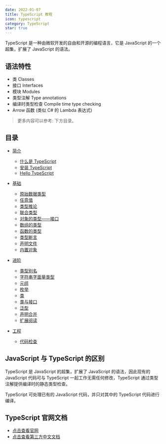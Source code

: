 ```yaml
---
date: 2022-01-07
title: TypeScript 教程
icon: typescript
category: TypeScript
star: true
---
```


TypeScript 是一种由微软开发的自由和开源的编程语言，它是 JavaScript 的一个超集，扩展了 JavaScript 的语法。

<!-- more -->

## 语法特性

- 类 Classes
- 接口 Interfaces
- 模块 Modules
- 类型注解 Type annotations
- 编译时类型检查 Compile time type checking
- Arrow 函数 (类似 C# 的 Lambda 表达式)

> 更多内容可以参考: 下方目录。

## 目录

- [简介](intro/README.md)

  - [什么是 TypeScript](intro/what-is-typescript.md)
  - [安装 TypeScript](intro/get-typescript.md)
  - [Hello TypeScript](intro/hello-typescript.md)

- [基础](basics/README.md)

  - [原始数据类型](basics/primitive-data-types.md)
  - [任意值](basics/any.md)
  - [类型推论](basics/type-inference.md)
  - [联合类型](basics/union-types.md)
  - [对象的类型——接口](basics/type-of-object-interfaces.md)
  - [数组的类型](basics/type-of-array.md)
  - [函数的类型](basics/type-of-function.md)
  - [类型断言](basics/type-assertion.md)
  - [声明文件](basics/declaration-files.md)
  - [内置对象](basics/built-in-objects.md)

- [进阶](advanced/README.md)

  - [类型别名](advanced/type-aliases.md)
  - [字符串字面量类型](advanced/string-literal-types.md)
  - [元组](advanced/tuple.md)
  - [枚举](advanced/enum.md)
  - [类](advanced/class.md)
  - [类与接口](advanced/class-and-interfaces.md)
  - [泛型](advanced/generics.md)
  - [声明合并](advanced/declaration-merging.md)
  - [扩展阅读](advanced/further-reading.md)

- [工程](engineering/README.md)

  - [代码检查](engineering/lint.md)

## JavaScript 与 TypeScript 的区别

TypeScript 是 JavaScript 的超集，扩展了 JavaScript 的语法，因此现有的 JavaScript 代码可与 TypeScript 一起工作无需任何修改，TypeScript 通过类型注解提供编译时的静态类型检查。

TypeScript 可处理已有的 JavaScript 代码，并只对其中的 TypeScript 代码进行编译。

## TypeScript 官网文档

- [点击查看官网](http://www.typescriptlang.org/docs/home.html)
- [点击查看第三方中文文档](https://www.tslang.cn/docs/home.html)
